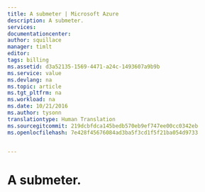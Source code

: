 ```yaml
---
title: A submeter | Microsoft Azure
description: A submeter.
services: 
documentationcenter: 
author: squillace
manager: timlt
editor: 
tags: billing
ms.assetid: d3a52135-1569-4471-a24c-1493607a9b9b
ms.service: value
ms.devlang: na
ms.topic: article
ms.tgt_pltfrm: na
ms.workload: na
ms.date: 10/21/2016
ms.author: tysonn
translationtype: Human Translation
ms.sourcegitcommit: 219dcbfdca145bedb570eb9ef747ee00cc0342eb
ms.openlocfilehash: 7e428f45676084ad3ba5f3cd1f5f21ba054d9733


---
```

# <a name="to-be-submitted"></a>A submeter.



<!--HONumber=Nov16_HO2-->


